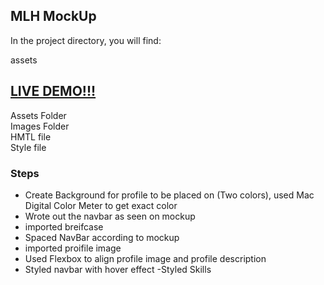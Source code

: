 ## MLH MockUp

In the project directory, you will find:

assets


## [LIVE DEMO!!!](https://profile-mockup-mlh.herokuapp.com/index.html)

Assets Folder<br>
Images Folder<br>
HMTL file<br>
Style file<br>



### Steps

- Create Background for profile to be placed on (Two colors), used Mac Digital Color Meter to get exact color
- Wrote out the navbar as seen on mockup
- imported breifcase
- Spaced NavBar according to mockup
- imported proifile image
- Used Flexbox to align profile image and profile description
- Styled navbar with hover effect
-Styled Skills 